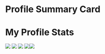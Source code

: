 # Profile Summary Card


 

# My Profile Stats
![](http://github-profile-summary-cards.vercel.app/api/cards/profile-details?username=rahv14&theme=github_dark)
![](http://github-profile-summary-cards.vercel.app/api/cards/repos-per-language?username=rahv14&theme=github_dark) 
![](http://github-profile-summary-cards.vercel.app/api/cards/most-commit-language?username=rahv14&theme=github_dark)
![](http://github-profile-summary-cards.vercel.app/api/cards/stats?username=rahv14&theme=github_dark)![](http://github-profile-summary-cards.vercel.app/api/cards/productive-time?username=rahv14&theme=github_dark&utcOffset=+5.5)
